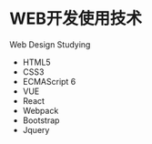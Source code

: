 # WEB开发使用技术
Web Design Studying
- HTML5
- CSS3
- ECMAScript 6
- VUE
- React
- Webpack
- Bootstrap
- Jquery
